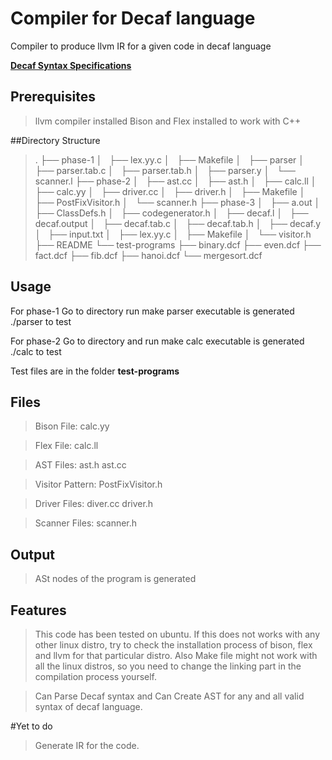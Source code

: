 # Compiler for Decaf language

Compiler to produce llvm IR for a given code in decaf language 

[**Decaf Syntax Specifications**]()

## Prerequisites

> llvm compiler installed
> Bison and Flex installed to work with C++

##Directory Structure
>	.
>	├── phase-1
>	│   ├── lex.yy.c
>	│   ├── Makefile
>	│   ├── parser
>	│   ├── parser.tab.c
>	│   ├── parser.tab.h
>	│   ├── parser.y
>	│   └── scanner.l
>	├── phase-2
>	│   ├── ast.cc
>	│   ├── ast.h
>	│   ├── calc.ll
>	│   ├── calc.yy
>	│   ├── driver.cc
>	│   ├── driver.h
>	│   ├── Makefile
>	│   ├── PostFixVisitor.h
>	│   └── scanner.h
>	├── phase-3
>	│   ├── a.out
>	│   ├── ClassDefs.h
>	│   ├── codegenerator.h
>	│   ├── decaf.l
>	│   ├── decaf.output
>	│   ├── decaf.tab.c
>	│   ├── decaf.tab.h
>	│   ├── decaf.y
>	│   ├── input.txt
>	│   ├── lex.yy.c
>	│   ├── Makefile
>	│   └── visitor.h
>	├── README
>	└── test-programs
>   	    ├── binary.dcf
>	    ├── even.dcf
>	    ├── fact.dcf
>	    ├── fib.dcf
>	    ├── hanoi.dcf
>	    └── mergesort.dcf



## Usage

For phase-1
	Go to directory run make 
	parser executable is generated
	./parser <file> to test

For phase-2
	Go to directory and run make
	calc executable is generated
	./calc <file> to test	


Test files are in the folder **test-programs**

## Files

> Bison File: calc.yy

> Flex File: calc.ll

> AST Files: ast.h ast.cc

> Visitor Pattern: PostFixVisitor.h

> Driver Files: diver.cc driver.h

> Scanner Files: scanner.h

## Output

>ASt nodes of the program is generated

## Features
> This code has been tested on ubuntu. If this does not works with any other linux distro, try to check the installation process of bison, flex and llvm for that particular distro. Also Make file might not work with all the linux distros, so you need to change the linking part in the compilation process yourself.

> Can Parse Decaf syntax and 
> Can Create AST for any and all valid syntax of decaf language.


#Yet to do
>Generate IR for the code.
